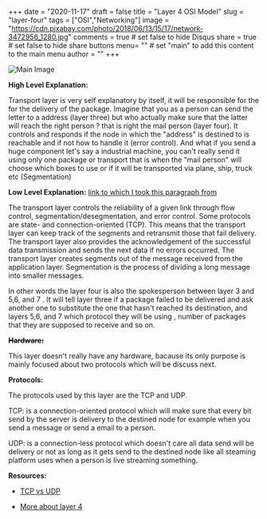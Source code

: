 +++
date = "2020-11-17"
draft = false
title = "Layer 4 OSI Model"
slug = "layer-four"
tags = ["OSI","Networking"]
image = "https://cdn.pixabay.com/photo/2018/06/13/15/17/network-3472956_1280.jpg"
comments = true	# set false to hide Disqus
share = true	# set false to hide share buttons
menu= ""		# set "main" to add this content to the main menu
author = ""
+++

![Main Image](https://www.wannapik.com/media/W1siZiIsIjIwMTYvMDgvMjIvOHF0MmJtM25ueF80anh2aWR2bGIyX3Blb3AxOTE5LnBuZyJdXQ/b8d4e25eb539d8f5/4jxvidvlb2_peop1919.png)

**High Level Explanation:**

Transport layer is very self explanatory by itself, it will be responsible for the for the delivery of the package. Imagine that you as a person can send the letter to a address (layer three) but who actually make sure that the latter will reach the right person ? that is right the mail person (layer four). It controls and responds if the node in which the "address" is destined to is reachable and if not how to handle it (error control). And what if you send a huge component let's say a industrial machine, you can't really send it using only one package or transport that is when the "mail person" will choose which boxes to use or if it will be transported via plane, ship, truck etc (Segmentation)

**Low Level Explanation:** [link to which I took this paragraph from](https://en.wikipedia.org/wiki/OSI_model#Layer_4:_Transport_Layer)

The transport layer controls the reliability of a given link through flow control, segmentation/desegmentation, and error control. Some protocols are state- and connection-oriented (TCP). This means that the transport layer can keep track of the segments and retransmit those that fail delivery. The transport layer also provides the acknowledgement of the successful data transmission and sends the next data if no errors occurred. The transport layer creates segments out of the message received from the application layer. Segmentation is the process of dividing a long message into smaller messages.

In other words the layer four is also the spokesperson between layer 3 and 5,6, and 7 . It will tell layer three if a package failed to be delivered and ask another one to substitute the one that hasn't reached its destination, and layers 5,6, and 7 which protocol they will be using , number of packages that they are supposed to receive and so on.

**~~Hardware:~~**

This layer doesn't really have any hardware, bacause its only purpose is mainly focused about two protocols which will be discuss next.

**Protocols:**

The protocols used by this layer are the TCP and UDP.

TCP: is a connection-oriented protocol which will make sure that every bit send by the server is delivery to the destined node for example when you send a message or send a email to a person.

UDP: is a connection-less protocol which doesn't care all data send will be delivery or not as long as it gets send to the destined node like all steaming platform uses when a person is live streaming something.

**Resources:**

- [TCP vs UDP](https://www.privateinternetaccess.com/blog/tcp-vs-udp-understanding-the-difference/#:~:text=TCP%20is%20a%20connection%2Doriented,a%20connection%20before%20sending%20data.)

- [More about layer 4](https://en.wikipedia.org/wiki/OSI_model#Layer_4:_Transport_Layer)
